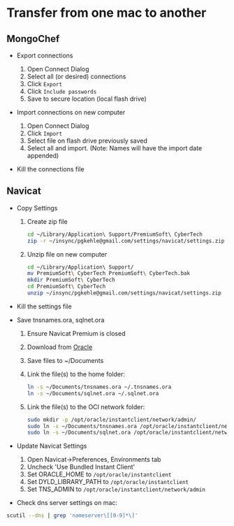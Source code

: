 # Transfer from one mac to another

## MongoChef

- Export connections

  1. Open Connect Dialog
  1. Select all (or desired) connections
  1. Click `Export`
  1. Click `Include passwords`
  1. Save to secure location (local flash drive)

- Import connections on new computer

  1. Open Connect Dialog
  1. Click `Import`
  1. Select file on flash drive previously saved
  1. Select all and import. (Note: Names will have the import date appended)

- Kill the connections file

## Navicat

- Copy Settings

  1. Create zip file
 
     ```bash
     cd ~/Library/Application\ Support/PremiumSoft\ CyberTech
     zip -r ~/insync/pgkehle@gmail.com/settings/navicat/settings.zip .
     ```

  1. Unzip file on new computer

     ```bash
     cd ~/Library/Application\ Support/
     mv PremiumSoft\ CyberTech PremiumSoft\ CyberTech.bak
     mkdir PremiumSoft\ CyberTech
     cd PremiumSoft\ CyberTech
     unzip ~/insync/pgkehle@gmail.com/settings/navicat/settings.zip
     ```

- Kill the settings file

- Save tnsnames.ora, sqlnet.ora

  1. Ensure Navicat Premium is closed
  1. Download from [Oracle](http://www.ncsu.edu/project/oraclenet/tns.html)
  1. Save files to ~/Documents
  1. Link the file(s) to the home folder:

     ```bash
     ln -s ~/Documents/tnsnames.ora ~/.tnsnames.ora
     ln -s ~/Documents/sqlnet.ora ~/.sqlnet.ora
     ```

  1. Link the file(s) to the OCI network folder:

     ```bash
     sudo mkdir -p /opt/oracle/instantclient/network/admin/
     sudo ln -s ~/Documents/tnsnames.ora /opt/oracle/instantclient/network/admin/
     sudo ln -s ~/Documents/sqlnet.ora /opt/oracle/instantclient/network/admin/
     ```

- Update Navicat Settings

  1. Open Navicat->Preferences, Environments tab
  1. Uncheck 'Use Bundled Instant Client'
  1. Set ORACLE_HOME to `/opt/oracle/instantclient`
  1. Set DYLD_LIBRARY_PATH to `/opt/oracle/instantclient`
  1. Set TNS_ADMIN to `/opt/oracle/instantclient/network/admin`

- Check dns server settings on mac:

```bash
scutil --dns | grep 'nameserver\[[0-9]*\]'
```
